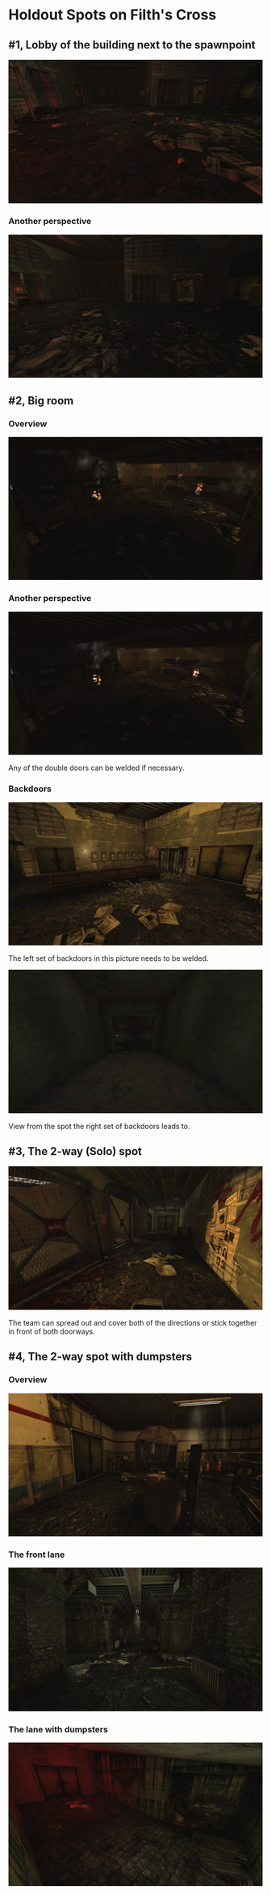 # Holdout Spots on Filth's Cross

## #1, Lobby of the building next to the spawnpoint

![Overview](img/KF-FilthsCross/01-01_spawn-entrance.jpg "")

### Another perspective

![Overview](img/KF-FilthsCross/01-02_spawn-entrance_another-perspective.jpg "")

## #2, Big room

### Overview

![Overview](img/KF-FilthsCross/02-01_big-room.jpg "")

### Another perspective

![Overview](img/KF-FilthsCross/02-02_big-room_another-perspective.jpg "")

Any of the double doors can be welded if necessary.

### Backdoors

![Overview](img/KF-FilthsCross/02-03_big-room_backdoors.jpg "")

The left set of backdoors in this picture needs to be welded.

![Overview](img/KF-FilthsCross/02-04_big-room_right-backdoor-stairs.jpg "")

View from the spot the right set of backdoors leads to.

## #3, The 2-way (Solo) spot

![Overview](img/KF-FilthsCross/03_solo-2-way-spot.jpg "")

The team can spread out and cover both of the directions or stick together in front of both doorways.

## #4, The 2-way spot with dumpsters

### Overview

![Overview](img/KF-FilthsCross/04-01_2-way-spot_overview.jpg "")

### The front lane

![Overview](img/KF-FilthsCross/04-02_2-way-spot_front-side.jpg "")

### The lane with dumpsters

![Overview](img/KF-FilthsCross/04-03_2-way-spot_dumpster-side.jpg "")
